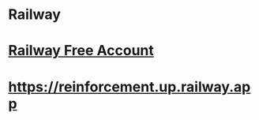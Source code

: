 # Railway
# [Railway Free Account](https://railway.com?referralCode=hhaFDM)
# https://reinforcement.up.railway.app

